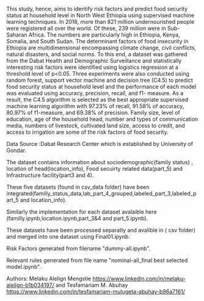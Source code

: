 This study, hence, aims to identify risk factors and predict food security status at household level in North West Ethiopia using supervised machine learning techniques.
In 2018, more than 821 million undernourished people were registered all over the world. Of these, 239 million were in Sub-Saharan Africa. The numbers are particularly high in Ethiopia, Kenya, Somalia, and South Sudan. The determinant factors of food insecurity in Ethiopia are multidimensional encompassing climate change, civil conflicts, natural disasters, and social norms. To this end, a dataset was gathered from the Dabat Health and Demographic Surveillance and statistically interesting risk factors were identified using logistics regression at a threshold level of p<0.05. Three experiments were also conducted using random forest, support vector machine and decision tree (C4.5) to predict food security status at household level and the performance of each model was evaluated using accuracy, precision, recall, and f1- measure. As a result, the C4.5 algorithm is selected as the best appropriate supervised machine learning algorithm with 97.23% of recall, 91.58% of accuracy, 80.97% of f1-measure, and 69.38% of precision. Family size, level of education, age of the household head, number and types of communication media, numbers of livestock, cultivated land size, access to credit, and access to irrigation are some of the risk factors of food security.

Data Source :Dabat Research Center which is established by University of Gondar.

The dataset contains information about sociodemographic(family status) , location of head(location_info), Food secuirty related data(part_5) and Infrastructure facility(part3 and 4).

These five datasets (found in csv_data folder) have been integrated(familly_status_data,lab_part_4_grouped,labeled_part_3,labeled_part_5 and location_info).

Similarly the implementation for each dataset avalaible here (familly.ipynb,location.ipynb,part_3&4 and part_5.ipynb).


These datasets have been processed separatly and avalible in ( csv folder) and merged into one dataset using Final01.ipynb.

Risk Factors generated from filename "dummy-all.ipynb".


Relevant rules generated from file name "nominal-all_final best selected model.ipynb".



  Authors: 
  Melaku Alelign Mengstie
  https://www.linkedin.com/in/melaku-alelign-b1b034197/ and
  Tesfamariam M. Abuhay
  https://www.linkedin.com/in/tesfamariam-mulugeta-abuhay-b96a7161/
